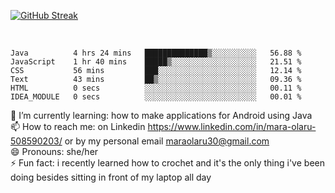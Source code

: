 

[![GitHub Streak](https://streak-stats.demolab.com?user=MaraxD&theme=tokyonight)](https://git.io/streak-stats)
 
 
 <br/>

<!--START_SECTION:waka-->

```text
Java          4 hrs 24 mins   ██████████████▒░░░░░░░░░░   56.88 %
JavaScript    1 hr 40 mins    █████▒░░░░░░░░░░░░░░░░░░░   21.51 %
CSS           56 mins         ███░░░░░░░░░░░░░░░░░░░░░░   12.14 %
Text          43 mins         ██▒░░░░░░░░░░░░░░░░░░░░░░   09.36 %
HTML          0 secs          ░░░░░░░░░░░░░░░░░░░░░░░░░   00.11 %
IDEA_MODULE   0 secs          ░░░░░░░░░░░░░░░░░░░░░░░░░   00.01 %
```

<!--END_SECTION:waka-->
<!--[![willianrod's wakatime stats](https://github-readme-stats.vercel.app/api/wakatime?username=MaraxD)](https://github.com/anuraghazra/github-readme-stats)-->

🌱 I’m currently learning: how to make applications for Android using Java<br/>
📫 How to reach me: on Linkedin https://www.linkedin.com/in/mara-olaru-508590203/ or by my personal email maraolaru30@gmail.com <br/>
😄 Pronouns: she/her <br/>
⚡ Fun fact: i recently learned how to crochet and it's the only thing i've been doing besides sitting in front of my laptop all day <br/>
 
